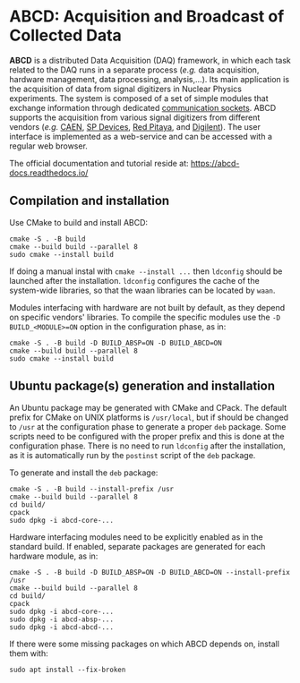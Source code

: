 # ABCD: Acquisition and Broadcast of Collected Data

**ABCD** is a distributed Data Acquisition (DAQ) framework, in which each task related to the DAQ runs in a separate process (*e.g.* data acquisition, hardware management, data processing, analysis,...).
Its main application is the acquisition of data from signal digitizers in Nuclear Physics experiments.
The system is composed of a set of simple modules that exchange information through dedicated [communication sockets](https://en.wikipedia.org/wiki/Network_socket).
ABCD supports the acquisition from various signal digitizers from different vendors (*e.g.* [CAEN](http://www.caen.it/), [SP Devices](https://www.spdevices.com/), [Red Pitaya](https://www.redpitaya.com/), and [Digilent](https://store.digilentinc.com/)).
The user interface is implemented as a web-service and can be accessed with a regular web browser.

The official documentation and tutorial reside at: https://abcd-docs.readthedocs.io/

## Compilation and installation

Use CMake to build and install ABCD:

```
cmake -S . -B build
cmake --build build --parallel 8
sudo cmake --install build
```

If doing a manual instal with `cmake --install ...` then `ldconfig` should be launched after the installation.
`ldconfig` configures the cache of the system-wide libraries, so that the waan libraries can be located by `waan`.

Modules interfacing with hardware are not built by default, as they depend on specific vendors' libraries.
To compile the specific modules use the `-D BUILD_<MODULE>=ON` option in the configuration phase, as in:

```
cmake -S . -B build -D BUILD_ABSP=ON -D BUILD_ABCD=ON
cmake --build build --parallel 8
sudo cmake --install build
```

## Ubuntu package(s) generation and installation

An Ubuntu package may be generated with CMake and CPack.
The default prefix for CMake on UNIX platforms is `/usr/local`, but if should be changed to `/usr` at the configuration phase to generate a proper `deb` package.
Some scripts need to be configured with the proper prefix and this is done at the configuration phase.
There is no need to run `ldconfig` after the installation, as it is automatically run by the `postinst` script of the `deb` package.

To generate and install the `deb` package:

```
cmake -S . -B build --install-prefix /usr
cmake --build build --parallel 8
cd build/
cpack
sudo dpkg -i abcd-core-...
```

Hardware interfacing modules need to be explicitly enabled as in the standard build.
If enabled, separate packages are generated for each hardware module, as in:

```
cmake -S . -B build -D BUILD_ABSP=ON -D BUILD_ABCD=ON --install-prefix /usr
cmake --build build --parallel 8
cd build/
cpack
sudo dpkg -i abcd-core-...
sudo dpkg -i abcd-absp-...
sudo dpkg -i abcd-abcd-...
```

If there were some missing packages on which ABCD depends on, install them with:

```
sudo apt install --fix-broken
```